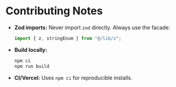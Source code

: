# Contributing Notes

- **Zod imports:** Never import `zod` directly. Always use the facade:
  ```ts
  import { z, stringEnum } from "@/lib/z";
  ```

- **Build locally:**

  ```bash
  npm ci
  npm run build
  ```

- **CI/Vercel:** Uses `npm ci` for reproducible installs.

